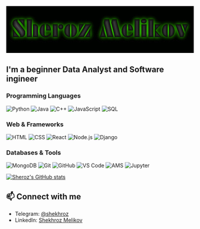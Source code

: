 <img src="https://github.com/SherozMelikov/sherozmelikov/blob/main/assets/Name.gif" width="800"/>

## I'm a beginner Data Analyst and Software ingineer


### Programming Languages
![Python](https://img.shields.io/badge/-Python-3776AB?style=for-the-badge&logo=Python&logoColor=white)
![Java](https://img.shields.io/badge/-Java-007396?style=for-the-badge&logo=Java&logoColor=white)
![C++](https://img.shields.io/badge/-C++-00599C?style=for-the-badge&logo=C%2B%2B&logoColor=white)
![JavaScript](https://img.shields.io/badge/-JavaScript-090909?style=for-the-badge&logo=JavaScript&logoColor=F7DF1E)
![SQL](https://img.shields.io/badge/-SQL-003B57?style=for-the-badge&logo=MySQL&logoColor=white)

### Web & Frameworks
![HTML](https://img.shields.io/badge/-HTML-E34F26?style=for-the-badge&logo=HTML5&logoColor=white)
![CSS](https://img.shields.io/badge/-CSS-1572B6?style=for-the-badge&logo=CSS3&logoColor=white)
![React](https://img.shields.io/badge/-React-61DAFB?style=for-the-badge&logo=React&logoColor=black)
![Node.js](https://img.shields.io/badge/-Node.js-339933?style=for-the-badge&logo=Node.js&logoColor=white)
![Django](https://img.shields.io/badge/-Django-092E20?style=for-the-badge&logo=Django&logoColor=white)

### Databases & Tools
![MongoDB](https://img.shields.io/badge/-MongoDB-47A248?style=for-the-badge&logo=MongoDB&logoColor=white)
![Git](https://img.shields.io/badge/-Git-F05032?style=for-the-badge&logo=Git&logoColor=white)
![GitHub](https://img.shields.io/badge/-GitHub-181717?style=for-the-badge&logo=GitHub&logoColor=white)
![VS Code](https://img.shields.io/badge/-VS%20Code-007ACC?style=for-the-badge&logo=Visual%20Studio%20Code&logoColor=white)
![AMS](https://img.shields.io/badge/-AMS-FF6F61?style=for-the-badge&logo=Apache&logoColor=white)
![Jupyter](https://img.shields.io/badge/-Jupyter-F37626?style=for-the-badge&logo=Jupyter&logoColor=white)



[![Sheroz's GitHub stats](https://github-readme-stats.vercel.app/api?username=SherozMelikov)](https://github.com/SherozMelikov/github-readme-stats)


## 📫 Connect with me
- Telegram: [@shekhroz](https://t.me/@sheroz6226)
- LinkedIn: [Shekhroz Melikov](https://www.linkedin.com/in/sheroz-melikov-9497b232a)


